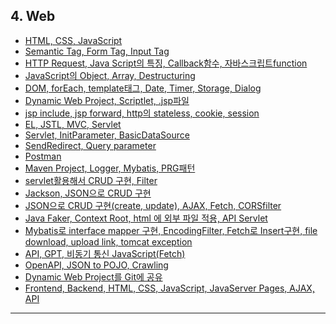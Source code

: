 ## 4. Web
- [HTML, CSS, JavaScript](https://github.com/LeeKangHo1/My-Java-Study/blob/main/4.%20Web%20Development%20HTML%2C%20CSS%2C%20JS%2C%20JSP/2024.09.03%20HTML%2C%20CSS%2C%20JavaScript.md)
- [Semantic Tag, Form Tag, Input Tag](https://github.com/LeeKangHo1/My-Java-Study/blob/main/4.%20Web%20Development%20HTML%2C%20CSS%2C%20JS%2C%20JSP/2024.09.04%20Semantic%20Tag%2C%20Form%20Tag%2C%20Input%20Tag.md)
- [HTTP Request, Java Script의 특징, Callback함수, 자바스크립트function](https://github.com/LeeKangHo1/My-Java-Study/blob/main/4.%20Web%20Development%20HTML%2C%20CSS%2C%20JS%2C%20JSP/2024.09.05%20HTTP%20Request%2C%20Java%20Script%EC%9D%98%20%ED%8A%B9%EC%A7%95%2C%20Callback%ED%95%A8%EC%88%98%2C%20%EC%9E%90%EB%B0%94%EC%8A%A4%ED%81%AC%EB%A6%BD%ED%8A%B8function.md)
- [JavaScript의 Object, Array, Destructuring](https://github.com/LeeKangHo1/My-Java-Study/blob/main/4.%20Web%20Development%20HTML%2C%20CSS%2C%20JS%2C%20JSP/2024.09.06%20JavaScript%EC%9D%98%20Object%2C%20Array%2C%20Destructuring.md)
- [DOM, forEach, template태그, Date, Timer, Storage, Dialog](https://github.com/LeeKangHo1/My-Java-Study/blob/main/4.%20Web%20Development%20HTML%2C%20CSS%2C%20JS%2C%20JSP/2024.09.09%20DOM%2C%20forEach%2C%20template%ED%83%9C%EA%B7%B8%2C%20Date%2C%20Timer%2C%20Storage%2C%20Dialog.md)
- [Dynamic Web Project, Scriptlet, .jsp파일](https://github.com/LeeKangHo1/My-Java-Study/blob/main/4.%20Web%20Development%20HTML%2C%20CSS%2C%20JS%2C%20JSP/2024.09.10%20Dynamic%20Web%20Project%2C%20Scriptlet%2C%20.jsp%ED%8C%8C%EC%9D%BC.md)
- [jsp include, jsp forward, http의 stateless, cookie, session](https://github.com/LeeKangHo1/My-Java-Study/blob/main/4.%20Web%20Development%20HTML%2C%20CSS%2C%20JS%2C%20JSP/2024.09.11%20jsp%20include%2C%20jsp%20forward%2C%20http%EC%9D%98%20stateless%2C%20cookie%2C%20session.md)
- [EL, JSTL, MVC, Servlet](https://github.com/LeeKangHo1/My-Java-Study/blob/main/4.%20Web%20Development%20HTML%2C%20CSS%2C%20JS%2C%20JSP/2024.09.12%20EL%2C%20JSTL%2C%20MVC%2C%20Servlet.md)
- [Servlet, InitParameter, BasicDataSource](https://github.com/LeeKangHo1/My-Java-Study/blob/main/4.%20Web%20Development%20HTML%2C%20CSS%2C%20JS%2C%20JSP/2024.09.13%20Servlet%2C%20InitParameter%2C%20BasicDataSource.md)
- [SendRedirect, Query parameter](https://github.com/LeeKangHo1/My-Java-Study/blob/main/4.%20Web%20Development%20HTML%2C%20CSS%2C%20JS%2C%20JSP/2024.09.14%20SendRedirect%2C%20Query%20parameter.md)
- [Postman](https://github.com/LeeKangHo1/My-Java-Study/blob/main/4.%20Web%20Development%20HTML%2C%20CSS%2C%20JS%2C%20JSP/2024.09.15%20Postman.md)
- [Maven Project, Logger, Mybatis, PRG패턴](https://github.com/LeeKangHo1/My-Java-Study/blob/main/4.%20Web%20Development%20HTML%2C%20CSS%2C%20JS%2C%20JSP/2024.09.19%20Maven%20Project%2C%20Logger%2C%20Mybatis%2C%20PRG%ED%8C%A8%ED%84%B4.md)
- [servlet활용해서 CRUD 구현, Filter](https://github.com/LeeKangHo1/My-Java-Study/blob/main/4.%20Web%20Development%20HTML%2C%20CSS%2C%20JS%2C%20JSP/2024.09.20%20servlet%ED%99%9C%EC%9A%A9%ED%95%B4%EC%84%9C%20CRUD%20%EA%B5%AC%ED%98%84%2C%20Filter.md)
- [Jackson, JSON으로 CRUD 구현](https://github.com/LeeKangHo1/My-Java-Study/blob/main/4.%20Web%20Development%20HTML%2C%20CSS%2C%20JS%2C%20JSP/2024.09.23%20Jackson%2C%20JSON%EC%9C%BC%EB%A1%9C%20CRUD%20%EA%B5%AC%ED%98%84.md)
- [JSON으로 CRUD 구현(create, update), AJAX, Fetch, CORSfilter](https://github.com/LeeKangHo1/My-Java-Study/blob/main/4.%20Web%20Development%20HTML%2C%20CSS%2C%20JS%2C%20JSP/2024.09.24%20JSON%EC%9C%BC%EB%A1%9C%20CRUD%20%EA%B5%AC%ED%98%84(create%2C%20update)%2C%20AJAX%2C%20Fetch%2C%20CORSfilter.md)
- [Java Faker, Context Root, html 에 외부 파일 적용, API Servlet](https://github.com/LeeKangHo1/My-Java-Study/blob/main/4.%20Web%20Development%20HTML%2C%20CSS%2C%20JS%2C%20JSP/2024.09.25%20Java%20Faker%2C%20Context%20Root%2C%20html%20%EC%97%90%20%EC%99%B8%EB%B6%80%20%ED%8C%8C%EC%9D%BC%20%EC%A0%81%EC%9A%A9%2C%20API%20Servlet.md)
- [Mybatis로 interface mapper 구현, EncodingFilter, Fetch로 Insert구현, file download, upload link, tomcat exception](https://github.com/LeeKangHo1/My-Java-Study/blob/main/4.%20Web%20Development%20HTML%2C%20CSS%2C%20JS%2C%20JSP/2024.09.26%20Mybatis%EB%A1%9C%20interface%20mapper%20%EA%B5%AC%ED%98%84%2C%20EncodingFilter%2C%20Fetch%EB%A1%9C%20Insert%EA%B5%AC%ED%98%84%2C%20file%20download%2C%20upload%20link%2C%20tomcat%20exception.md)
- [API, GPT, 비동기 통신 JavaScript(Fetch)](https://github.com/LeeKangHo1/My-Java-Study/blob/main/4.%20Web%20Development%20HTML%2C%20CSS%2C%20JS%2C%20JSP/2024.09.27%20API%2C%20GPT%2C%20%EB%B9%84%EB%8F%99%EA%B8%B0%20%ED%86%B5%EC%8B%A0%20JavaScript(Fetch).md)
- [OpenAPI, JSON to POJO, Crawling](https://github.com/LeeKangHo1/My-Java-Study/blob/main/4.%20Web%20Development%20HTML%2C%20CSS%2C%20JS%2C%20JSP/2024.09.30%20OpenAPI%2C%20JSON%20to%20POJO%2C%20Crawling.md)
- [Dynamic Web Project를 Git에 공유](https://github.com/LeeKangHo1/My-Java-Study/blob/main/4.%20Web%20Development%20HTML%2C%20CSS%2C%20JS%2C%20JSP/2024.10.01%20Dynamic%20Web%20Project%EB%A5%BC%20Git%EC%97%90%20%EA%B3%B5%EC%9C%A0.md)
- [Frontend, Backend, HTML, CSS, JavaScript, JavaServer Pages, AJAX, API](https://github.com/LeeKangHo1/My-Java-Study/blob/main/4.%20Web%20Development%20HTML%2C%20CSS%2C%20JS%2C%20JSP/2024.10.30%20Frontend%2C%20Backend%2C%20HTML%2C%20CSS%2C%20JavaScript%2C%20JavaServer%20Pages%2C%20AJAX%2C%20API.md)

---
